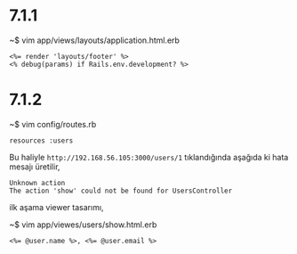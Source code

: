 # 7.1.1

~$ vim app/views/layouts/application.html.erb

    <%= render 'layouts/footer' %>
    <% debug(params) if Rails.env.development? %>

# 7.1.2

~$ vim config/routes.rb

    resources :users

Bu haliyle `http://192.168.56.105:3000/users/1` tıklandığında
aşağıda ki hata mesajı üretilir,

    Unknown action
    The action 'show' could not be found for UsersController

ilk aşama viewer tasarımı,

~$ vim app/viewes/users/show.html.erb

    <%= @user.name %>, <%= @user.email %>


